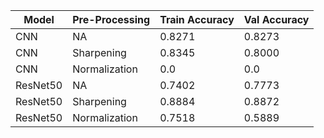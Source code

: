 | Model | Pre-Processing | Train Accuracy | Val Accuracy | 
| ----- | -------------- | -------------- | ------------ |
| CNN | NA | 0.8271 | 0.8273 |
| CNN | Sharpening | 0.8345 | 0.8000 |
| CNN | Normalization | 0.0 | 0.0 |
| ResNet50 | NA | 0.7402 | 0.7773 |
| ResNet50 | Sharpening | 0.8884 | 0.8872 |
| ResNet50 | Normalization | 0.7518 | 0.5889 |